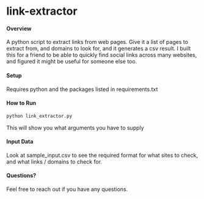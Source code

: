 link-extractor
==============

#### Overview
A python script to extract links from web pages. Give it a list of pages to extract from, and domains to look for, and it generates a csv result. I built this for a friend to be able to quickly find social links across many websites, and figured it might be useful for someone else too. 

#### Setup
Requires python and the packages listed in requirements.txt

#### How to Run
```sh
python link_extractor.py
```
This will show you what arguments you have to supply

#### Input Data
Look at sample_input.csv to see the required format for what sites to check, and what links / domains to check for. 

#### Questions?
Feel free to reach out if you have any questions.
